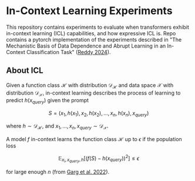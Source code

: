 # In-Context Learning Experiments
This repository contains experiments to evaluate when transformers exhibit in-context learning (ICL) capabilities, and how expressive ICL is. Repo contains a pytorch implementation of the experiments described in "The Mechanistic Basis of Data Dependence and Abrupt Learning in an In-Context Classification Task" ([Reddy 2024](https://arxiv.org/pdf/2312.03002)).

## About ICL

Given a function class $\mathcal{H}$ with distribution $\mathcal{D}_ \mathcal{H}$ and data space $\mathcal{X}$ with distribution $\mathcal{D}_ \mathcal{X}$, in-context learning describes the process of learning to predict $h(x_{query})$ given the prompt

$$ S=(x_1, h(x_1), x_2, h(x_2), ..., x_n, h(x_n), x_{query}) $$

where $h \sim \mathcal{D}_ \mathcal{H}$, and $x_1, ..., x_n, x_{query} \sim \mathcal{D}_ \mathcal{X}$.

A model $f$ in-context learns the function class $\mathcal{H}$ up to $\epsilon$ if the population loss

$$ \mathbb{E}_ {x_i, x_{query}, h}\left[(f(S)-h(x_{query}))^2\right] \leq \epsilon $$

for large enough $n$ (from [Garg et al. 2022](https://arxiv.org/pdf/2208.01066)).
